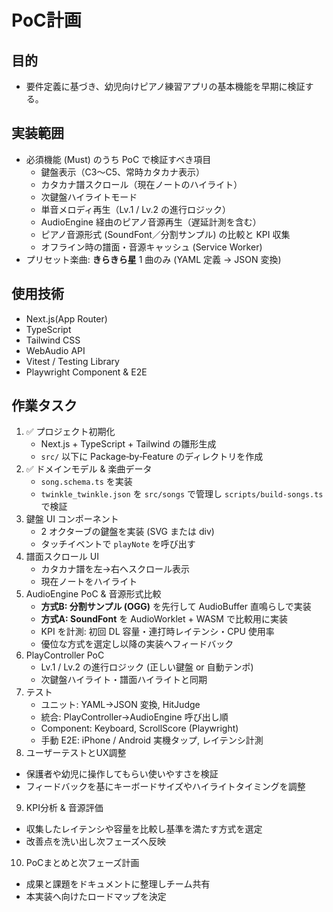 # PoC計画

## 目的
- 要件定義に基づき、幼児向けピアノ練習アプリの基本機能を早期に検証する。

## 実装範囲
- 必須機能 (Must) のうち PoC で検証すべき項目
  - 鍵盤表示（C3〜C5、常時カタカナ表示）
  - カタカナ譜スクロール（現在ノートのハイライト）
  - 次鍵盤ハイライトモード
  - 単音メロディ再生（Lv.1 / Lv.2 の進行ロジック）
  - AudioEngine 経由のピアノ音源再生（遅延計測を含む）
  - ピアノ音源形式 (SoundFont／分割サンプル) の比較と KPI 収集
  - オフライン時の譜面・音源キャッシュ (Service Worker)
- プリセット楽曲: **きらきら星** 1 曲のみ (YAML 定義 → JSON 変換)

## 使用技術
- Next.js(App Router)
- TypeScript
- Tailwind CSS
- WebAudio API
- Vitest / Testing Library
- Playwright Component & E2E

## 作業タスク
1. ✅ プロジェクト初期化
   - Next.js + TypeScript + Tailwind の雛形生成
   - `src/` 以下に Package‑by‑Feature のディレクトリを作成
2. ✅ ドメインモデル & 楽曲データ
   - `song.schema.ts` を実装
   - `twinkle_twinkle.json` を `src/songs` で管理し `scripts/build-songs.ts` で検証
3. 鍵盤 UI コンポーネント
   - 2 オクターブの鍵盤を実装 (SVG または div)
   - タッチイベントで `playNote` を呼び出す
4. 譜面スクロール UI
   - カタカナ譜を左→右へスクロール表示
   - 現在ノートをハイライト
5. AudioEngine PoC & 音源形式比較
   - **方式B: 分割サンプル (OGG)** を先行して AudioBuffer 直鳴らしで実装
   - **方式A: SoundFont** を AudioWorklet + WASM で比較用に実装
   - KPI を計測: 初回 DL 容量・連打時レイテンシ・CPU 使用率
   - 優位な方式を選定し以降の実装へフィードバック
6. PlayController PoC
   - Lv.1 / Lv.2 の進行ロジック (正しい鍵盤 or 自動テンポ)
   - 次鍵盤ハイライト・譜面ハイライトと同期
7. テスト
   - ユニット: YAML→JSON 変換, HitJudge
   - 統合: PlayController→AudioEngine 呼び出し順
   - Component: Keyboard, ScrollScore (Playwright)
   - 手動 E2E: iPhone / Android 実機タップ, レイテンシ計測
8. ユーザーテストとUX調整
  - 保護者や幼児に操作してもらい使いやすさを検証
  - フィードバックを基にキーボードサイズやハイライトタイミングを調整
9. KPI分析 & 音源評価
  - 収集したレイテンシや容量を比較し基準を満たす方式を選定
  - 改善点を洗い出し次フェーズへ反映
10. PoCまとめと次フェーズ計画
  - 成果と課題をドキュメントに整理しチーム共有
  - 本実装へ向けたロードマップを決定
